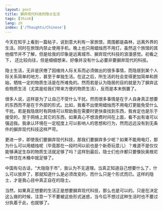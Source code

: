 ```yaml
---
layout: post
title: 摒弃现代科技的隐士生活
tags: [think]
lang: zh
index: ['/Thoughts/Chinese']
---
```


今天在知乎上看到一篇帖子，说到意大利有一家旅馆，周围都是森林，远离外界的生活。同时在旅馆内禁止使用手机，晚上也只用蜡烛而不用灯。虽然这个旅馆的其他细节并不了解，但是给我的印象是远离城市、摒弃现代科技的浪漫感觉。初看之下， 还比较向往，但是细细想来，好像并没有什么必要非要摒弃现代的科技。

隐士生活，无非是厌倦了因维持人际关系而必须做出的很多事情，而隐居到某个人际关系简单的地方，甚至于单独生活。在这之后，所生活的社会变得更加简单和原始，牺牲一定的物质生活是在所难免的。然而若是认为隐居的目的就是为了摒弃这些物质生活（尤其是给我们带来方便的物质生活），反而是本末倒置了。

很多人说，这样是为了让自己不受什么干扰。然而很多事情是在于人自身真正想要的东西而不是在于外部的形式。比如，我看不出使用蜡烛而不用电灯更能免受什么干扰。若是我隐居时有网络可以帮助我在需要时更快查找到东西，我肯定也是乐于接受的，至于网络上其它的东西，如果真心不想浪费时间在上面，看不出有谁可以强迫我。我承认环境在一定程度上可以影响人的思想和行为，然而远远没有到无条件的摒弃现代科技这样严苛。

更进一步，即使我们要摒弃现代科技，那我们要摒弃多少呢？如果不能用电灯，那为什么可以用蜡烛呢（毕竟那在一段时间以前也是个新奇玩意儿）？难道不是仅仅能够满足生存的物质生活就足够了吗？这样到最后，隐士们也许都只要像狄奥根尼一样住在木桶中就足够了。

中国有句古话，“大隐隐于市”，我认为不无道理。当真正知道自己想要什么了，什么可以放弃了，那就知道什么是必须改变的，而什么只是个形式而已。这样的隐士，才是我心目中真正自在的隐士。

当然，如果真正想要的生活正是想要摒弃现代科技，那么也是可以的。只是在决定这么做的时候，注意一下不要被这些形式迷惑，当今后不想过这种生活时也不要过分执着于此，也就够了。
